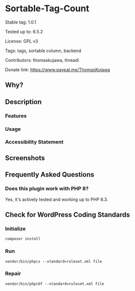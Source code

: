 # Sortable-Tag-Count

Stable tag: 1.0.1

Tested up to: 6.5.2

License: GPL v3

Tags: tags, sortable column, backend

Contributors: thomaskujawa, threadi

Donate link: https://www.paypal.me/ThomasKujawa

## Why? 

## Description

### Features

### Usage

### Accessibility Statement

## Screenshots

## Frequently Asked Questions

### Does this plugin work with PHP 8?

Yes, it's actively tested and working up to PHP 8.3.

## Check for WordPress Coding Standards

### Initialize

`composer install`

### Run

`vendor/bin/phpcs --standard=ruleset.xml file`

### Repair

`vendor/bin/phpcbf --standard=ruleset.xml file`